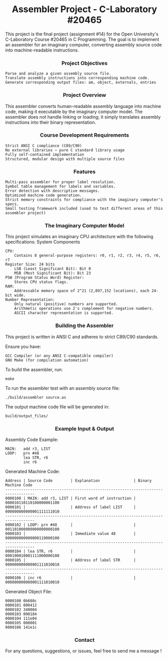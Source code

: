 # <div align="center">Assembler Project - C-Laboratory #20465 </div>

This project is the final project (assignment #14) for the Open University's C-Laboratory Course #20465 in C Programming. 
The goal is to implement an assembler for an imaginary computer, converting assembly source code into machine-readable instructions.

### <div align="center"> Project Objectives </div>

    Parse and analyze a given assembly source file.
    Translate assembly instructions into corresponding machine code.
    Generate corresponding output files: am, object, externals, entries 

### <div align="center">Project Overview</div>

This assembler converts human-readable assembly language into machine code, making it executable by the imaginary computer model. 
The assembler does not handle linking or loading; it simply translates assembly instructions into their binary representation.


### <div align="center"> Course Development Requirements </div>


    Strict ANSI C compliance (C89/C90)
    No external libraries – pure C standard library usage
    Fully self-contained implementation
    Structured, modular design with multiple source files

### <div align="center">Features </div>

    Multi-pass assembler for proper label resolution.
    Symbol table management for labels and variables.
    Error detection with descriptive messages.
    Optimized machine code generation.
    Strict memory constraints for compliance with the imaginary computer's specs.
    Small testing framework included (used to test different areas of this assembler project) 

### <div align="center">The Imaginary Computer Model </div>

This project simulates an imaginary CPU architecture with the following specifications:
System Components

    CPU: 
        Contains 8 general-purpose registers: r0, r1, r2, r3, r4, r5, r6, r7
    Register Size: 24 bits
        LSB (Least Significant Bit): Bit 0
        MSB (Most Significant Bit): Bit 23
    PSW (Program Status Word) Register: 
        Stores CPU status flags.
    RAM: 
        Addressable memory space of 2^21 (2,097,152 locations), each 24-bit wide.
    Number Representation:
        Only natural (positive) numbers are supported.
        Arithmetic operations use 2's complement for negative numbers.
        ASCII character representation is supported.


### <div align="center"> Building the Assembler </div>

This project is written in ANSI C and adheres to strict C89/C90 standards.

Ensure you have:

    GCC Compiler (or any ANSI C-compatible compiler)
    GNU Make (for compilation automation)

To build the assembler, run:

    make

To run the assembler test with an assembly source file:

    ./build/assembler source.as

The output machine code file will be generated in:  
    
    build/output_files/

### <div align="center"> Example Input & Output </div>
Assembly Code Example:

    MAIN:   add r3, LIST
    LOOP:   prn #48
            lea STR, r6
            inc r6

Generated Machine Code:

    Address | Source Code        | Explanation               | Binary Machine Code
    -----------------------------------------------------------------------------------
    0000100 | MAIN: add r3, LIST | First word of instruction | 000010110110100000001100
    0000101 |                    | Address of label LIST     | 000000000000001111111010
    -----------------------------------------------------------------------------------
    0000102 | LOOP: prn #48      |                           | 001101000000000000000100
    0000103 |                    | Immediate value 48        | 000000000000000110000100
    -----------------------------------------------------------------------------------
    0000104 | lea STR, r6        |                           | 000100010001111000000100
    0000105 |                    | Address of label STR      | 000000000000001111010010
    -----------------------------------------------------------------------------------
    0000106 | inc r6             |                           | 000000000000001111010010

Generated Object File:
    
    0000100 0b680c
    0000101 000412
    0000102 340004
    0000103 000184
    0000104 111e04
    0000105 000001
    0000106 141e1c

### <div align="center"> Contact </div>
For any questions, suggestions, or issues, feel free to send me a message !
